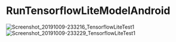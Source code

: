 # RunTensorflowLiteModelAndroid

![Screenshot_20191009-233216_TensorflowLiteTest1](https://user-images.githubusercontent.com/35003965/66507697-4eb2cc00-eaed-11e9-8a69-b60348247dfc.jpg)
![Screenshot_20191009-233229_TensorflowLiteTest1](https://user-images.githubusercontent.com/35003965/66507693-4eb2cc00-eaed-11e9-8a51-97afdde4f8ec.jpg)
